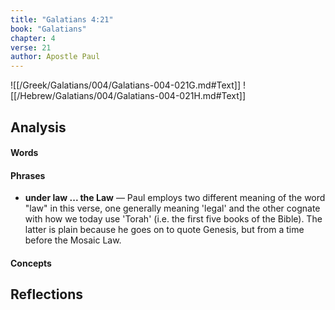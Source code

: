 ```yaml
---
title: "Galatians 4:21"
book: "Galatians"
chapter: 4
verse: 21
author: Apostle Paul
---
```

![[/Greek/Galatians/004/Galatians-004-021G.md#Text]]
![[/Hebrew/Galatians/004/Galatians-004-021H.md#Text]]

## Analysis

#### Words

#### Phrases
- **under law ... the Law** — Paul employs two different meaning of the word "law" in this verse, one generally meaning 'legal' and the other cognate with how we today use 'Torah' (i.e. the first five books of the Bible).  The latter is plain because he goes on to quote Genesis, but from a time before the Mosaic Law.

#### Concepts

## Reflections
